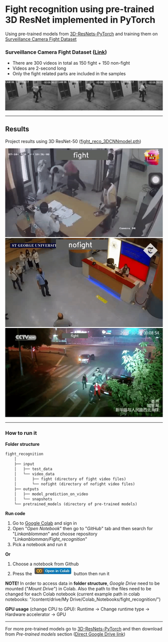 # Fight recognition using pre-trained 3D ResNet implemented in PyTorch

Using pre-trained models from [3D-ResNets-PyTorch](https://github.com/kenshohara/3D-ResNets-PyTorch) and training them on [Surveillance Camera Fight Dataset](https://github.com/sayibet/fight-detection-surv-dataset)

### Surveillance Camera Fight Dataset ([Link](https://github.com/sayibet/fight-detection-surv-dataset))
* There are 300 videos in total as 150 fight + 150 non-fight
* Videos are 2-second long
* Only the fight related parts are included in the samples

![Surveillance Camera Fight Dataset](/images/dataset_images.jpg)

---

## Results
Project results using 3D ResNet-50 ([fight_reco_3DCNNmodel.pth](https://drive.google.com/drive/folders/1WjIz8hxNFJ8o88f0j7zgecP69w7ks4U2?usp=sharing))

![Fight gif](/images/2f63530274bc.gif)
![noFight gif](/images/b99cfe94b103.gif)
![Fight gif](/images/3e953519843e.gif)

----

### How to run it

**Folder structure** 

```misc
fight_recognition
    │
    ├── input
    │   ├── test_data
    │   └── video_data
    │       ├── fight (directory of fight video files)
    │       └── nofight (directory of nofight video files)
    ├── outputs
    │   ├── model_prediction_on_video
    │   └── snapshots
    └── pretrained_models (directory of pre-trained models)
```

**Run code**

1. Go to [Google Colab](https://colab.research.google.com) and sign in
2. Open "*Open Notebook*" then go to "*GitHub*" tab and then search for "*Linkanblomman*" and choose repository "*Linkanblomman/Fight_recognition*"
3. Pick a notebook and run it

**Or**

1. Choose a notebook from Github
2. Press the ![Colab button](/images/colab_button.jpg) button then run it

**NOTE!** 
In order to access data in **folder structure**, *Google Drive* need to be mounted ("*Mount Drive*") in Colab. Also the path to the files need to be changed for each Colab notebook (current example path in colab notebooks: "/content/drive/My Drive/Colab_Notebooks/fight_recognition/")

**GPU usage** (change CPU to GPU): Runtime -> Change runtime type -> Hardware accelerator -> GPU

---
For more pre-trained models go to [3D-ResNets-PyTorch](https://github.com/kenshohara/3D-ResNets-PyTorch) and then download from *Pre-trained models* section ([Direct Google Drive link](https://drive.google.com/drive/folders/1xbYbZ7rpyjftI_KCk6YuL-XrfQDz7Yd4))
